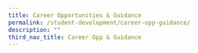 ```yaml
---
title: Career Opportunities & Guidance
permalink: /student-development/career-opp-guidance/
description: ""
third_nav_title: Career Opp & Guidance
---
```


